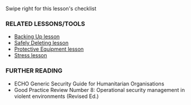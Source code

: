 [Title]: # (What now?)
[Difficulty]: # (Beginner)
[Order]: # (6)

Swipe right for this lesson's checklist

### RELATED LESSONS/TOOLS

*   [Backing Up lesson](umbrella://lesson/backing-up)
*   [Safely Deleting lesson](umbrella://lesson/safely-deleting)
*   [Protective Equipment lesson](umbrella://lesson/protective-equipment)
*   [Stress lesson](umbrella://lesson/stress)



### FURTHER READING

*   ECHO Generic Security Guide for Humanitarian Organisations
*   Good Practice Review Number 8: Operational security management in violent environments (Revised Ed.)